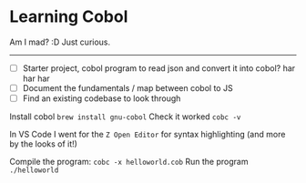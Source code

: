 # Learning Cobol

Am I mad? :D Just curious.

---

 - [ ] Starter project, cobol program to read json and convert it into cobol? har har har
 - [ ] Document the fundamentals / map between cobol to JS
 - [ ] Find an existing codebase to look through

Install cobol `brew install gnu-cobol`
Check it worked `cobc -v`

In VS Code I went for the `Z Open Editor` for syntax highlighting (and more by the looks of it!)

Compile the program: `cobc -x helloworld.cob`
Run the program `./helloworld`